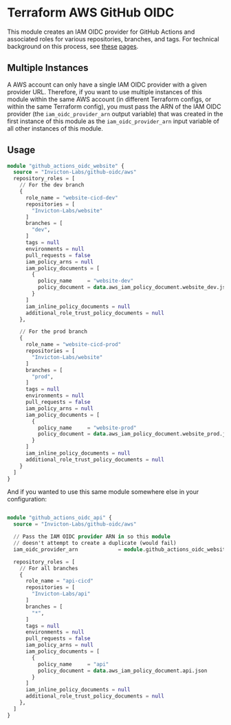 # Terraform AWS GitHub OIDC

This module creates an IAM OIDC provider for GitHub Actions and associated roles for various repositories, branches, and tags. For technical background on this process, see [these](https://docs.github.com/en/actions/deployment/security-hardening-your-deployments/about-security-hardening-with-openid-connect) [pages](https://docs.github.com/en/actions/deployment/security-hardening-your-deployments/configuring-openid-connect-in-amazon-web-services).


## Multiple Instances

A AWS account can only have a single IAM OIDC provider with a given provider URL. Therefore, if you want to use multiple instances of this module within the same AWS account (in different Terraform configs, or within the same Terraform config), you must pass the ARN of the IAM OIDC provider (the `iam_oidc_provider_arn` output variable) that was created in the first instance of this module as the `iam_oidc_provider_arn` input variable of all other instances of this module.

## Usage

```terraform
module "github_actions_oidc_website" {
  source = "Invicton-Labs/github-oidc/aws"
  repository_roles = [
    // For the dev branch
    {
      role_name = "website-cicd-dev"
      repositories = [
        "Invicton-Labs/website"
      ]
      branches = [
        "dev",
      ]
      tags = null
      environments = null
      pull_requests = false
      iam_policy_arns = null
      iam_policy_documents = [
        {
          policy_name     = "website-dev"
          policy_document = data.aws_iam_policy_document.website_dev.json
        }
      ]
      iam_inline_policy_documents = null
      additional_role_trust_policy_documents = null
    },

    // For the prod branch
    {
      role_name = "website-cicd-prod"
      repositories = [
        "Invicton-Labs/website"
      ]
      branches = [
        "prod",
      ]
      tags = null
      environments = null
      pull_requests = false
      iam_policy_arns = null
      iam_policy_documents = [
        {
          policy_name     = "website-prod"
          policy_document = data.aws_iam_policy_document.website_prod.json
        }
      ]
      iam_inline_policy_documents = null
      additional_role_trust_policy_documents = null
    }
  ]
}
```

And if you wanted to use this same module somewhere else in your configuration:
```terraform

module "github_actions_oidc_api" {
  source = "Invicton-Labs/github-oidc/aws"

  // Pass the IAM OIDC provider ARN in so this module
  // doesn't attempt to create a duplicate (would fail)
  iam_oidc_provider_arn             = module.github_actions_oidc_website.iam_oidc_provider_arn

  repository_roles = [
    // For all branches
    {
      role_name = "api-cicd"
      repositories = [
        "Invicton-Labs/api"
      ]
      branches = [
        "*",
      ]
      tags = null
      environments = null
      pull_requests = false
      iam_policy_arns = null
      iam_policy_documents = [
        {
          policy_name     = "api"
          policy_document = data.aws_iam_policy_document.api.json
        }
      ]
      iam_inline_policy_documents = null
      additional_role_trust_policy_documents = null
    },
  ]
}
```